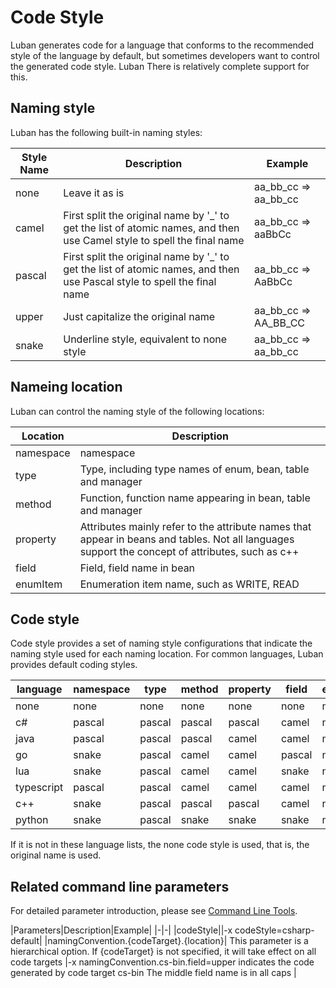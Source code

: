 # Code Style

Luban generates code for a language that conforms to the recommended style of the language by default, but sometimes developers want to control the generated code style. Luban
There is relatively complete support for this.

## Naming style

Luban has the following built-in naming styles:

|Style Name|Description|Example|
|-|-|-|
|none|Leave it as is|aa_bb_cc => aa_bb_cc|
|camel|First split the original name by '_' to get the list of atomic names, and then use Camel style to spell the final name |aa_bb_cc => aaBbCc|
|pascal|First split the original name by '_' to get the list of atomic names, and then use Pascal style to spell the final name |aa_bb_cc => AaBbCc|
|upper| Just capitalize the original name |aa_bb_cc => AA_BB_CC|
|snake|Underline style, equivalent to none style|aa_bb_cc => aa_bb_cc|

## Nameing location

Luban can control the naming style of the following locations:

|Location|Description|
|-|-|
|namespace|namespace|
|type|Type, including type names of enum, bean, table and manager|
|method|Function, function name appearing in bean, table and manager|
|property|Attributes mainly refer to the attribute names that appear in beans and tables. Not all languages support the concept of attributes, such as c++ |
|field|Field, field name in bean|
|enumItem|Enumeration item name, such as WRITE, READ| in AccessFlags enumeration|


## Code style


Code style provides a set of naming style configurations that indicate the naming style used for each naming location. For common languages, Luban provides default coding styles.

|language|namespace|type|method|property|field|enumItem|
|-|-|-|-|-|-|-|
|none|none|none|none|none|none|none|
|c#|pascal|pascal|pascal|pascal|camel|none|
|java|pascal|pascal|pascal|camel|camel|none|
|go|snake|pascal|camel|camel|pascal|none|
|lua|snake|pascal|camel|camel|snake|none|
|typescript|pascal|pascal|camel|camel|camel|none|
|c++|snake|pascal|pascal|pascal|camel|none|
|python|snake|pascal|snake|snake|snake|none|

If it is not in these language lists, the none code style is used, that is, the original name is used.

## Related command line parameters

For detailed parameter introduction, please see [Command Line Tools](./commandtools).

|Parameters|Description|Example|
|-|-|
|codeStyle||-x codeStyle=csharp-default|
|namingConvention.{codeTarget}.{location}| This parameter is a hierarchical option. If {codeTarget} is not specified, it will take effect on all code targets |-x namingConvention.cs-bin.field=upper indicates the code generated by code target cs-bin The middle field name is in all caps |
